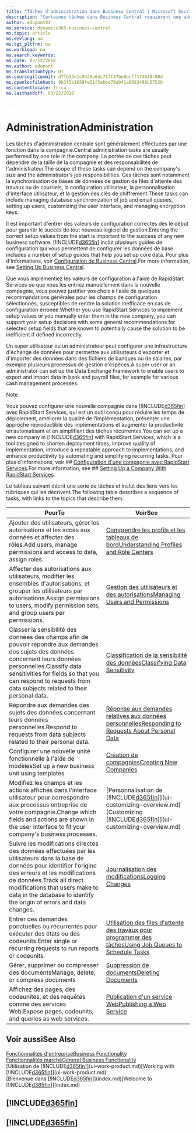 ```yaml
---
title: "Tâches d'administration dans Business Central | Microsoft Docs"
description: "Certaines tâches dans Business Central requièrent une administration centrale et une configuration. Découvrez quelles sont ces tâches et ce que vous devez faire."
author: edupont04
ms.service: dynamics365-business-central
ms.topic: article
ms.devlang: na
ms.tgt_pltfrm: na
ms.workload: na
ms.search.keywords: 
ms.date: 03/12/2018
ms.author: edupont
ms.translationtype: HT
ms.sourcegitcommit: d7fb34e1c9428a64c71ff47be8bcff174649c00d
ms.openlocfilehash: 9b3f5b1639fe51f3abbd79ab41a6682499b5752b
ms.contentlocale: fr-ca
ms.lasthandoff: 03/22/2018

---
```

# <a name="administration"></a><span data-ttu-id="38155-104">Administration</span><span class="sxs-lookup"><span data-stu-id="38155-104">Administration</span></span>
<span data-ttu-id="38155-105">Les tâches d'administration centrale sont généralement effectuées par une fonction dans la compagnie.</span><span class="sxs-lookup"><span data-stu-id="38155-105">Central administration tasks are usually performed by one role in the company.</span></span> <span data-ttu-id="38155-106">La portée de ces tâches peut dépendre de la taille de la compagnie et des responsabilités de l'administrateur.</span><span class="sxs-lookup"><span data-stu-id="38155-106">The scope of these tasks can depend on the company's size and the administrator's job responsibilities.</span></span> <span data-ttu-id="38155-107">Ces tâches sont notamment la synchronisation de bases de données de gestion de files d'attente des travaux ou de courriels, la configuration utilisateur, la personnalisation d'interface utilisateur, et la gestion des clés de chiffrement.</span><span class="sxs-lookup"><span data-stu-id="38155-107">These tasks can include managing database synchronization of job and email queues, setting up users, customizing the user interface, and managing encryption keys.</span></span>  

<span data-ttu-id="38155-108">Il est important d'entrer des valeurs de configuration correctes dès le début pour garantir le succès de tout nouveau logiciel de gestion.</span><span class="sxs-lookup"><span data-stu-id="38155-108">Entering the correct setup values from the start is important to the success of any new business software.</span></span> [!INCLUDE[d365fin](includes/d365fin_md.md)]<span data-ttu-id="38155-109"> inclut plusieurs guides de configuration qui vous permettent de configurer les données de base.</span><span class="sxs-lookup"><span data-stu-id="38155-109"> includes a number of setup guides that help you set up core data.</span></span> <span data-ttu-id="38155-110">Pour plus d'informations, voir [Configuration de Business Central](setup.md).</span><span class="sxs-lookup"><span data-stu-id="38155-110">For more information, see [Setting Up Business Central](setup.md).</span></span>

<span data-ttu-id="38155-111">Que vous implémentiez les valeurs de configuration à l'aide de RapidStart Services ou que vous les entriez manuellement dans la nouvelle compagnie, vous pouvez justifier vos choix à l'aide de quelques recommandations générales pour les champs de configuration sélectionnés, susceptibles de rendre la solution inefficace en cas de configuration erronée.</span><span class="sxs-lookup"><span data-stu-id="38155-111">Whether you use RapidStart Services to implement setup values or you manually enter them in the new company, you can support your setup decisions with some general recommendations for selected setup fields that are known to potentially cause the solution to be inefficient if defined incorrectly.</span></span>  

<span data-ttu-id="38155-112">Un super utilisateur ou un administrateur peut configurer une infrastructure d'échange de données pour permettre aux utilisateurs d'exporter et d'importer des données dans des fichiers de banques ou de salaires, par exemple plusieurs processus de gestion d'espèces.</span><span class="sxs-lookup"><span data-stu-id="38155-112">A super user or an administrator can set up the Data Exchange Framework to enable users to export and import data in bank and payroll files, for example for various cash management processes.</span></span>

> [!NOTE]
> <span data-ttu-id="38155-113">Vous pouvez configurer une nouvelle compagnie dans [!INCLUDE[d365fin](includes/d365fin_md.md)] avec RapidStart Services, qui est un outil conçu pour réduire les temps de déploiement, améliorer la qualité de l’implémentation, présenter une approche reproductible des implémentations et augmenter la productivité en automatisant et en simplifiant des tâches récurrentes.</span><span class="sxs-lookup"><span data-stu-id="38155-113">You can set up a new company in [!INCLUDE[d365fin](includes/d365fin_md.md)] with RapidStart Services, which is a tool designed to shorten deployment times, improve quality of implementation, introduce a repeatable approach to implementations, and enhance productivity by automating and simplifying recurring tasks.</span></span> <span data-ttu-id="38155-114">Pour plus d'informations, voir ## [Configuration d'une compagnie avec RapidStart Services](admin-set-up-a-company-with-rapidstart.md).</span><span class="sxs-lookup"><span data-stu-id="38155-114">For more information, see ## [Setting Up a Company With RapidStart Services](admin-set-up-a-company-with-rapidstart.md).</span></span>

<span data-ttu-id="38155-115">Le tableau suivant décrit une série de tâches et inclut des liens vers les rubriques qui les décrivent.</span><span class="sxs-lookup"><span data-stu-id="38155-115">The following table describes a sequence of tasks, with links to the topics that describe them.</span></span>   

|<span data-ttu-id="38155-116">**Pour**</span><span class="sxs-lookup"><span data-stu-id="38155-116">**To**</span></span>|<span data-ttu-id="38155-117">**Voir**</span><span class="sxs-lookup"><span data-stu-id="38155-117">**See**</span></span>|  
|------------|-------------|  
|<span data-ttu-id="38155-118">Ajouter des utilisateurs, gérer les autorisations et les accès aux données et affecter des rôles.</span><span class="sxs-lookup"><span data-stu-id="38155-118">Add users, manage permissions and access to data, assign roles.</span></span>|[<span data-ttu-id="38155-119">Comprendre les profils et les tableaux de bord</span><span class="sxs-lookup"><span data-stu-id="38155-119">Understanding Profiles and Role Centers</span></span>](admin-users-profiles-roles.md)|  
|<span data-ttu-id="38155-120">Affecter des autorisations aux utilisateurs, modifier les ensembles d'autorisations, et grouper les utilisateurs par autorisations.</span><span class="sxs-lookup"><span data-stu-id="38155-120">Assign permissions to users, modify permission sets, and group users per permissions.</span></span>|[<span data-ttu-id="38155-121">Gestion des utilisateurs et des autorisations</span><span class="sxs-lookup"><span data-stu-id="38155-121">Managing Users and Permissions</span></span>](ui-how-users-permissions.md)|
|<span data-ttu-id="38155-122">Classer la sensibilité des données des champs afin de pouvoir répondre aux demandes des sujets des données concernant leurs données personnelles.</span><span class="sxs-lookup"><span data-stu-id="38155-122">Classify data sensitivities for fields so that you can respond to requests from data subjects related to their personal data.</span></span>|[<span data-ttu-id="38155-123">Classification de la sensibilité des données</span><span class="sxs-lookup"><span data-stu-id="38155-123">Classifying Data Sensitivity</span></span>](admin-classifying-data-sensitivity.md)|
|<span data-ttu-id="38155-124">Répondre aux demandes des sujets des données concernant leurs données personnelles.</span><span class="sxs-lookup"><span data-stu-id="38155-124">Respond to requests from data subjects related to their personal data.</span></span>|[<span data-ttu-id="38155-125">Réponse aux demandes relatives aux données personnelles</span><span class="sxs-lookup"><span data-stu-id="38155-125">Responding to Requests About Personal Data</span></span>](admin-responding-to-requests-about-personal-data.md)|
|<span data-ttu-id="38155-126">Configurer une nouvelle unité fonctionnelle à l'aide de modèles</span><span class="sxs-lookup"><span data-stu-id="38155-126">Set up a new business unit using templates</span></span>|[<span data-ttu-id="38155-127">Création de compagnies</span><span class="sxs-lookup"><span data-stu-id="38155-127">Creating New Companies</span></span>](about-new-company.md)|
|<span data-ttu-id="38155-128">Modifiez les champs et les actions affichés dans l'interface utilisateur pour correspondre aux processus entreprise de votre compagnie.</span><span class="sxs-lookup"><span data-stu-id="38155-128">Change which fields and actions are shown in the user interface to fit your company's business processes.</span></span> |<span data-ttu-id="38155-129">[Personnalisation de [!INCLUDE[d365fin](includes/d365fin_md.md)]](ui-customizing-overview.md)</span><span class="sxs-lookup"><span data-stu-id="38155-129">[Customizing [!INCLUDE[d365fin](includes/d365fin_md.md)]](ui-customizing-overview.md)</span></span> |
|<span data-ttu-id="38155-130">Suivre les modifications directes des données effectuées par les utilisateurs dans la base de données pour identifier l'origine des erreurs et les modifications de données.</span><span class="sxs-lookup"><span data-stu-id="38155-130">Track all direct modifications that users make to data in the database to identify the origin of errors and data changes.</span></span>|[<span data-ttu-id="38155-131">Journalisation des modifications</span><span class="sxs-lookup"><span data-stu-id="38155-131">Logging Changes</span></span>](across-log-changes.md)|  
|<span data-ttu-id="38155-132">Entrer des demandes ponctuelles ou récurrentes pour exécuter des états ou des codeunits.</span><span class="sxs-lookup"><span data-stu-id="38155-132">Enter single or recurring requests to run reports or codeunits.</span></span>|[<span data-ttu-id="38155-133">Utilisation des files d'attente des travaux pour programmer des tâches</span><span class="sxs-lookup"><span data-stu-id="38155-133">Using Job Queues to Schedule Tasks</span></span>](admin-job-queues-schedule-tasks.md)|  
|<span data-ttu-id="38155-134">Gérer, supprimer ou compresser des documents</span><span class="sxs-lookup"><span data-stu-id="38155-134">Manage, delete, or compress documents</span></span>|[<span data-ttu-id="38155-135">Suppression de documents</span><span class="sxs-lookup"><span data-stu-id="38155-135">Deleting Documents</span></span>](admin-manage-documents.md)|  
|<span data-ttu-id="38155-136">Affichez des pages, des codeunites, et des requêtes comme des services Web.</span><span class="sxs-lookup"><span data-stu-id="38155-136">Expose pages, codeunits, and queries as web services.</span></span>|[<span data-ttu-id="38155-137">Publication d'un service Web</span><span class="sxs-lookup"><span data-stu-id="38155-137">Publishing a Web Service</span></span>](across-how-publish-web-service.md)|

## <a name="see-also"></a><span data-ttu-id="38155-138">Voir aussi</span><span class="sxs-lookup"><span data-stu-id="38155-138">See Also</span></span>
[<span data-ttu-id="38155-139">Fonctionnalités d'entreprise</span><span class="sxs-lookup"><span data-stu-id="38155-139">Business Functionality</span></span>](across-business-functionality.md)  
[<span data-ttu-id="38155-140">Fonctionnalités marché</span><span class="sxs-lookup"><span data-stu-id="38155-140">General Business Functionality</span></span>](ui-across-business-areas.md)  
<span data-ttu-id="38155-141">[Utilisation de [!INCLUDE[d365fin](includes/d365fin_md.md)]](ui-work-product.md)</span><span class="sxs-lookup"><span data-stu-id="38155-141">[Working with [!INCLUDE[d365fin](includes/d365fin_md.md)]](ui-work-product.md)</span></span>  
<span data-ttu-id="38155-142">[Bienvenue dans [!INCLUDE[d365fin](includes/d365fin_md.md)]](index.md)</span><span class="sxs-lookup"><span data-stu-id="38155-142">[Welcome to [!INCLUDE[d365fin](includes/d365fin_md.md)]](index.md)</span></span>  

## [!INCLUDE[d365fin](includes/free_trial_md.md)]  
## [!INCLUDE[d365fin](includes/training_link_md.md)]

